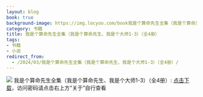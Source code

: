 ```yaml
---
layout: blog
book: true
background-image: https://img.locyoo.com/book我是个算命先生全集（我是个算命先生、我是个大师1-3）（全4册）.jpg
category: 书籍
title: 我是个算命先生全集（我是个算命先生、我是个大师1-3）（全4册）
tags:
- 书籍
- 小说
redirect_from:
  - /2024/03/我是个算命先生全集（我是个算命先生、我是个大师1-3）（全4册）/
---
```

![](https://img.locyoo.com/book我是个算命先生全集（我是个算命先生、我是个大师1-3）（全4册）.jpg)
我是个算命先生全集（我是个算命先生、我是个大师1-3）（全4册）: <a name = "ref1" href="https://url18.ctfile.com/f/50983618-1055288461-869fc1?p=3619">点击下载</a>，访问密码请点击右上方“关于”自行查看
